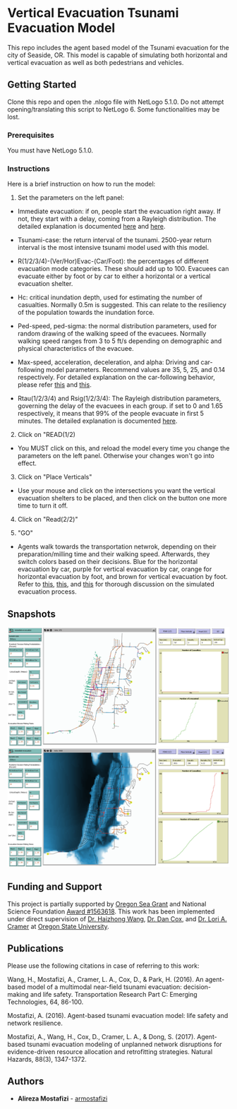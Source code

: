 # Vertical Evacuation Tsunami Evacuation Model

This repo includes the agent based model of the Tsunami evacuation for the city of Seaside, OR. This model is capable of simulating both horizontal and vertical evacuation as well as both pedestrians and vehicles.

## Getting Started

Clone this repo and open the .nlogo file with NetLogo 5.1.0. Do not attempt opening/translating this script to NetLogo 6. Some functionalities may be lost.

### Prerequisites

You must have NetLogo 5.1.0.

### Instructions

Here is a brief instruction on how to run the model:

1. Set the parameters on the left panel:

* Immediate evacuation: if on, people start the evacuation right away. If not, they start with a delay, coming from a Rayleigh distribution. The detailed explanation is documented [here](https://ir.library.oregonstate.edu/concern/graduate_thesis_or_dissertations/bv73c493x) and [here](https://www.sciencedirect.com/science/article/pii/S0968090X15004106).

* Tsunami-case: the return interval of the tsunami. 2500-year return interval is the most intensive tsunami model used with this model.

* R(1/2/3/4)-(Ver/Hor)Evac-(Car/Foot): the percentages of different evacuation mode categories. These should add up to 100. Evacuees can evacuate either by foot or by car to either a horizontal or a vertical evacuation shelter.

* Hc: critical inundation depth, used for estimating the number of casualties. Normally 0.5m is suggested. This can relate to the resiliency of the population towards the inundation force. 

* Ped-speed, ped-sigma: the normal distribution parameters, used for random drawing of the walking speed of the evacuees. Normally walking speed ranges from 3 to 5 ft/s depending on demographic and physical characteristics of the evacuee.

* Max-speed, acceleration, deceleration, and alpha: Driving and car-following model parameters. Recommend values are 35, 5, 25, and 0.14 respectively. For detailed explanation on the car-following behavior, please refer [this](https://ir.library.oregonstate.edu/concern/graduate_thesis_or_dissertations/bv73c493x) and [this](https://link.springer.com/article/10.1007/s11069-017-2927-y).

* Rtau(1/2/3/4) and Rsig(1/2/3/4): The Rayleigh distribution parameters, governing the delay of the evacuees in each group. if set to 0 and 1.65 respectively, it means that 99% of the people evacuate in first 5 minutes. The detailed explanation is documented [here](https://ir.library.oregonstate.edu/concern/graduate_thesis_or_dissertations/bv73c493x).

2. Click on "READ(1/2)
* You MUST click on this, and reload the model every time you change the parameters on the left panel. Otherwise your changes won't go into effect.

3. Click on "Place Verticals"
* Use your mouse and click on the intersections you want the vertical evacuation shelters to be placed, and then click on the button one more time to turn it off.

4. Click on "Read(2/2)"

5. "GO"

* Agents walk towards the transportation netwrok, depending on their preparation/milling time and their walking speed. Afterwards, they switch colors based on their decisions. Blue for the horizontal evacuation by car, purple for vertical evacuation by car, orange for horizontal evacuation by foot, and brown for vertical evacuation by foot. Refer to [this](https://ir.library.oregonstate.edu/concern/graduate_thesis_or_dissertations/bv73c493x), [this](https://link.springer.com/article/10.1007/s11069-017-2927-y), and [this](https://www.sciencedirect.com/science/article/pii/S0968090X15004106) for thorough discussion on the simulated evacuation process. 

## Snapshots

![Alt text](snapshot_1.png?raw=true "Snapshot 1 - time = 6min")
![Alt text](snapshot_2.png?raw=true "Snapshot 2 - time = 44min")

## Funding and Support

This project is partially supported by [Oregon Sea Grant](http://seagrant.oregonstate.edu/) and National Science Foundation [Award \#1563618](https://www.nsf.gov/awardsearch/showAward?AWD_ID=1563618). This work has been implemented under direct supervision of [Dr. Haizhong Wang](http://cce.oregonstate.edu/wang), [Dr. Dan Cox](http://cce.oregonstate.edu/cox), and [Dr. Lori A. Cramer](https://liberalarts.oregonstate.edu/spp/sociology/lori-cramer) at [Oregon State University](http://oregonstate.edu).

## Publications

Please use the following citations in case of referring to this work:

Wang, H., Mostafizi, A., Cramer, L. A., Cox, D., & Park, H. (2016). An agent-based model of a multimodal near-field tsunami evacuation: decision-making and life safety. Transportation Research Part C: Emerging Technologies, 64, 86-100.

Mostafizi, A. (2016). Agent-based tsunami evacuation model: life safety and network resilience.

Mostafizi, A., Wang, H., Cox, D., Cramer, L. A., & Dong, S. (2017). Agent-based tsunami evacuation modeling of unplanned network disruptions for evidence-driven resource allocation and retrofitting strategies. Natural Hazards, 88(3), 1347-1372.


## Authors

* **Alireza Mostafizi** - [armostafizi](https://github.com/armostafizi)
